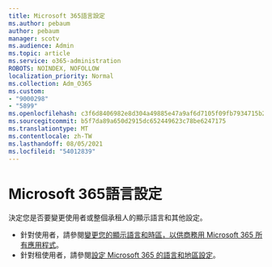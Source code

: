 ```yaml
---
title: Microsoft 365語言設定
ms.author: pebaum
author: pebaum
manager: scotv
ms.audience: Admin
ms.topic: article
ms.service: o365-administration
ROBOTS: NOINDEX, NOFOLLOW
localization_priority: Normal
ms.collection: Adm_O365
ms.custom:
- "9000298"
- "5899"
ms.openlocfilehash: c3f6d8406982e8d304a49885e47a9af6d7105f09fb7934715b29777069d52726
ms.sourcegitcommit: b5f7da89a650d2915dc652449623c78be6247175
ms.translationtype: MT
ms.contentlocale: zh-TW
ms.lasthandoff: 08/05/2021
ms.locfileid: "54012839"
---
```

# <a name="microsoft-365-language-settings"></a>Microsoft 365語言設定

決定您是否要變更使用者或整個承租人的顯示語言和其他設定。

- 針對使用者，請參閱[變更您的顯示語言和時區，以供商務用 Microsoft 365 所有應用程式](https://support.microsoft.com/office/6f238bff-5252-441e-b32b-655d5d85d15b)。
- 針對租使用者，請參閱[設定 Microsoft 365 的語言和地區設定](https://docs.microsoft.com/office365/troubleshoot/access-management/set-language-and-region)。
